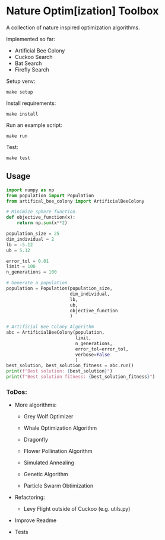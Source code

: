 # Nature Optim[ization] Toolbox
A collection of nature inspired optimization algorithms.  

Implemented so far:  
- Artificial Bee Colony  
- Cuckoo Search  
- Bat Search
- Firefly Search

Setup venv:  
```
make setup
```

Install requirements:  
```
make install
```

Run an example script:  
```
make run
```

Test:  
```
make test
```

## Usage

```python
import numpy as np
from population import Population
from artifical_bee_colony import ArtificialBeeColony

# Minimize sphere function
def objective_function(x):
    return np.sum(x**2)

population_size = 25       
dim_individual = 2          
lb = -5.12                  
ub = 5.12                   

error_tol = 0.01
limit = 100                 
n_generations = 100         

# Generate a population
population = Population(population_size, 
                        dim_individual, 
                        lb, 
                        ub, 
                        objective_function
                        )

# Artificial Bee Colony Algorithm
abc = ArtificialBeeColony(population, 
                          limit, 
                          n_generations,
                          error_tol=error_tol,
                          verbose=False
                          )   
best_solution, best_solution_fitness = abc.run()
print(f"Best solution: {best_solution}")
print(f"Best solution fitness: {best_solution_fitness}")
```

### ToDos:  
- More algorithms:
    - Grey Wolf Optimizer
    - Whale Optimization Algorithm  
    - Dragonfly
    - Flower Pollination Algorithm

    - Simulated Annealing
    - Genetic Algorithm
    - Particle Swarm Obtimization

- Refactoring:
    - Levy Flight outside of Cuckoo (e.g. utils.py)
- Improve Readme
- Tests
